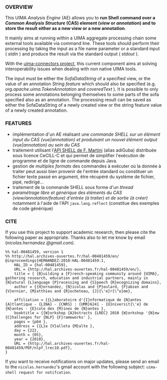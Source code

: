 ### OVERVIEW ###
This UIMA _Analysis Engine_ (AE) allows you to **run Shell command over a _Common Analysis Structure_ (CAS) element (_view_ or _annotation_) and to store the result either as a new view or a new annotation**.

It mainly aims at running within a UIMA aggregate processing chain some external tools available via command line. These tools should perform their processing by taking the input as a file name parameter or a standard input ( _stdin_ ) and produce the result via the standard output ( _stdout_ ).

With the [uima-connectors project](http://code.google.com/p/uima-connectors/), this current component aims at solving interoperability issues when dealing with non native UIMA tools.


The input must be either the _SofaDataString_ of a specified view, or the value of an annotation _String feature_ which should also be specified (e.g. _org.apache.uima.TokenAnnotation_ and _coveredText_ ).
It is possible to only process some annotations belonging themselves to some parts of the sofa specified also as an annotation.
The processing result can be saved as either the SofaDataString of a newly created view or the string feature value of a newly created annotation.

### FEATURES ###

  * implémentation d'un AE réalisant une _commande SHELL sur un élément input du CAS  (vue|annotation) et produisant un nouvel élément output (vue|annotation) au sein du CAS_
  * traitement utilisant l'[API SHELL de F. Martini](http://blog.developpez.com/adiguba/p3035/java/5-0-tiger/runtime-exec-n-est-pas-des-plus-simple/) (alias adiGuba) distribuée sous licence CeCILL-C et qui permet de simplifier l'exécution de programme et de ligne de commande depuis Java.
  * gestion de _multiples formats_ des commandes à exécuter où la donnée à traiter peut aussi bien provenir de l'entrée standard ou constituer un fichier texte passé en argument, être récupéré du système de fichier, pipé, redirigé...
  * traitement de la commande SHELL sous forme d'un _thread_
  * _paramétrage libre et générique des éléments du CAS (view/annotation/feature) d'entrée (à traiter) et de sortie (à créer)_ notamment à l'aide de l'API `java.lang.reflect` (constitue des exemples de code générique)

### CITE ###

If you use this project to support academic research, then please cite the following paper as appropriate. Thanks also to let me know by email (_nicolas.hernandez   @gmail.com)_.

```
%% hal-00481459, version 1
%% http://hal.archives-ouvertes.fr/hal-00481459/en/
@inproceedings{HERNANDEZ:2010:HAL-00481459:1,
    HAL_ID = {hal-00481459},
    URL = {http://hal.archives-ouvertes.fr/hal-00481459/en/},
    title = { {B}uilding a {F}rench-speaking community around {UIMA}, gathering research, education and industrial partners, mainly in {N}atural {L}anguage {P}rocessing and {S}peech {R}ecognizing domains},
    author = {{H}ernandez, {N}icolas and {P}oulard, {F}abien and {V}ernier, {M}atthieu and {R}ocheteau, {J}{\'e}r{\^o}me},
   
    affiliation = {{L}aboratoire d'{I}nformatique de {N}antes {A}tlantique - {LINA} - {CNRS} : {UMR}6241 - {U}niversit{\'e} de {N}antes - {E}cole des {M}ines de {N}antes },
    booktitle = {{W}orkshop {A}bstracts {LREC} 2010 {W}orkshop '{N}ew {C}hallenges for {NLP} {F}rameworks' },
    pages = {p64 },
    address = {{L}a {V}alleta {M}alte },
    day = {22},
    month = {05},
    year = {2010},
    URL = {http://hal.archives-ouvertes.fr/hal-00481459/PDF/nlpf_lrec10.pdf},
}
```

If you want to receive notifications on major updates, please send an email to the `nicolas.hernandez`'s gmail account with the following subject:  `uima-shell request for notifcation`.